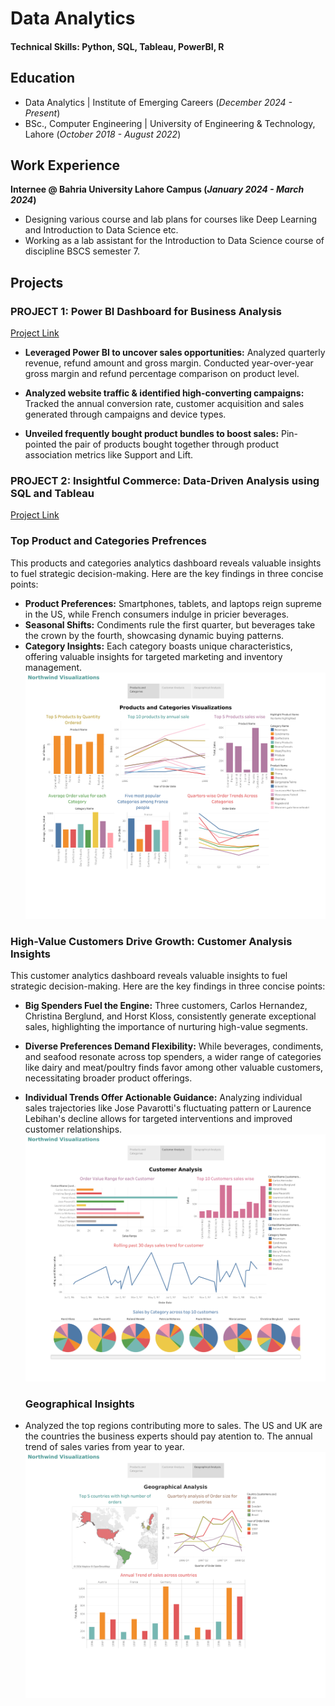 # Data Analytics

#### Technical Skills: Python, SQL, Tableau, PowerBI, R

## Education						       		
- Data Analytics | Institute of Emerging Careers (_December 2024 - Present_)
- BSc., Computer Engineering | University of Engineering & Technology, Lahore (_October 2018 - August 2022_)

## Work Experience
**Internee @ Bahria University Lahore Campus (_January 2024 - March 2024_)**
- Designing various course and lab plans for courses like Deep Learning and Introduction to Data Science etc.
- Working as a lab assistant for the Introduction to Data Science course of discipline BSCS semester 7.

## Projects
### PROJECT 1: Power BI Dashboard for Business Analysis

[Project Link](https://app.powerbi.com/groups/me/reports/47e66ce9-3ec7-472f-9050-9d06057453cc/ReportSection?experience=power-bi)

- **Leveraged Power BI to uncover sales opportunities:** Analyzed quarterly revenue, refund amount and gross margin. Conducted year-over-year gross margin and refund percentage comparison on product level.
  
- **Analyzed website traffic & identified high-converting campaigns:**  Tracked the annual conversion rate, customer acquisition and sales generated through campaigns and device types.
  
- **Unveiled frequently bought product bundles to boost sales:** Pin-pointed the pair of products bought together through product association metrics like Support and Lift.

### PROJECT 2: Insightful Commerce: Data-Driven Analysis using SQL and Tableau

[Project Link](https://public.tableau.com/shared/QTWBW8GQ5?:display_count=n&:origin=viz_share_link)

### Top Product and Categories Prefrences
This products and categories analytics dashboard reveals valuable insights to fuel strategic decision-making. Here are the key findings in three concise points:

- **Product Preferences:** Smartphones, tablets, and laptops reign supreme in the US, while French consumers indulge in pricier beverages.
- **Seasonal Shifts:** Condiments rule the first quarter, but beverages take the crown by the fourth, showcasing dynamic buying patterns.
- **Category Insights:** Each category boasts unique characteristics, offering valuable insights for targeted marketing and inventory management.
   ![Products and Categories](/Products.png)
  
### High-Value Customers Drive Growth: Customer Analysis Insights
This customer analytics dashboard reveals valuable insights to fuel strategic decision-making. Here are the key findings in three concise points:

- **Big Spenders Fuel the Engine:** Three customers, Carlos Hernandez, Christina Berglund, and Horst Kloss, consistently generate exceptional sales, highlighting the importance of nurturing high-value segments.

- **Diverse Preferences Demand Flexibility:** While beverages, condiments, and seafood resonate across top spenders, a wider range of categories like dairy and meat/poultry finds favor among other valuable customers, necessitating broader product offerings.

- **Individual Trends Offer Actionable Guidance:** Analyzing individual sales trajectories like Jose Pavarotti's fluctuating pattern or Laurence Lebihan's decline allows for targeted interventions and improved customer relationships.
  ![Customer Insights](/Customer.png)
  
  ### Geographical Insights
- Analyzed the top regions contributing more to sales. The US and UK are the countries the business experts should pay atention to. The annual trend of sales varies from year to year. 
  ![Geographical Analysis](/Geographic.png)
